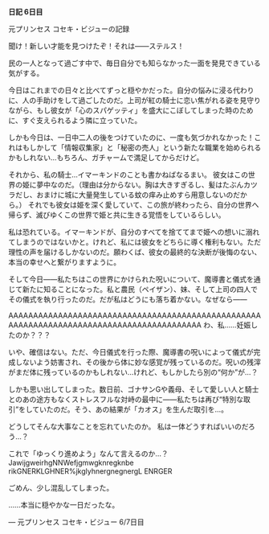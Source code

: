 <!-- title: ビジューの日記：6日目 -->

**日記 6日目**

元プリンセス
コセキ・ビジューの記録

聞け！新しい才能を見つけたぞ！それは――ステルス！

民の一人となって過ごす中で、毎日自分でも知らなかった一面を発見できている気がする。

今日はこれまでの日々と比べてずっと穏やかだった。自分の悩みに浸る代わりに、人の手助けをして過ごしたのだ。上司が紅の騎士に恋い焦がれる姿を見守りながら、もし彼女が「心のスパゲッティ」を盛大にこぼしてしまった時のために、すぐ支えられるよう隣に立っていた。

しかも今日は、一日中二人の後をつけていたのに、一度も気づかれなかった！これはもしかして「情報収集家」と「秘密の売人」という新たな職業を始められるかもしれない…もちろん、ガチャームで満足してからだけど。

それから、私の騎士…イマーキンドのことも書かねばなるまい。
彼女はこの世界の姫に夢中なのだ。（理由は分からない。胸は大きすぎるし、髪はたぶんカツラだし、おまけに城に大量発生している蚊の痒み止めすら用意しないのだから。） それでも彼女は姫を深く愛していて、この旅が終わったら、自分の世界へ帰らず、滅びゆくこの世界で姫と共に生きる覚悟をしているらしい。

私は恐れている。イマーキンドが、自分のすべてを捨ててまで姫への想いに溺れてしまうのではないかと。けれど、私には彼女をどちらに導く権利もない。ただ理性の声を届けるしかないのだ。願わくば、彼女の最終的な決断が後悔のない、本当の幸せへと繋がりますように。

そして今日――私たちはこの世界にかけられた呪いについて、魔導書と儀式を通じて新たに知ることになった。私と農民（ペイザン）、妹、そして上司の四人でその儀式を執り行ったのだ。だが私はどうにも落ち着かない。なぜなら――

AAAAAAAAAAAAAAAAAAAAAAAAAAAAAAAAAAAAAAAAAAAAAAAAAAAAAAAAAAAAAAAAAAAAAAAAAAAAAAAAAAAAAAAAAA
わ、私……妊娠したのか？？？

いや、確信はない。ただ、今日儀式を行った際、魔導書の呪いによって儀式が完成しないよう妨害され、その後から体に妙な感覚が残っているのだ。呪いの残滓がまだ体に残っているのかもしれない…けれど、もしかしたら別の“何か”が…？

しかも思い出してしまった。数日前、ゴナサンGや義母、そして愛しい人と騎士とのあの途方もなくストレスフルな対峙の最中に――私たちは再び“特別な取引”をしていたのだ。そう、あの結果が「カオス」を生んだ取引を…。

どうしてそんな大事なことを忘れていたのか。
私は一体どうすればいいのだろう…？

これで「ゆっくり進めよう」なんて言えるのか…？
JawijgweirhgNNWefjgmwgknregknbe rikGNERKLGHNER%jkglyhnergnegnergL ENRGER

ごめん、少し混乱してしまった。

……本当に穏やかな一日だったな。

— 元プリンセス コセキ・ビジュー 6/7日目
